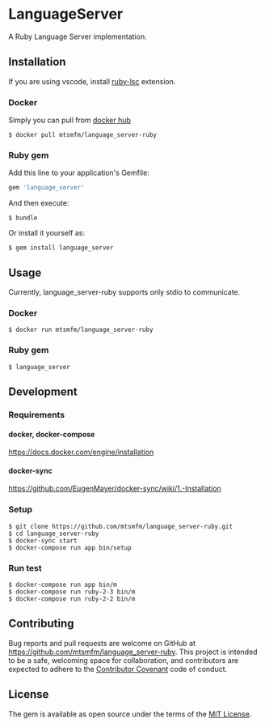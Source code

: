 # LanguageServer

A Ruby Language Server implementation.

## Installation

If you are using vscode, install [ruby-lsc](https://marketplace.visualstudio.com/items?itemName=mtsmfm.ruby-lsc) extension.

### Docker

Simply you can pull from [docker hub](https://hub.docker.com/r/mtsmfm/language_server-ruby/)

    $ docker pull mtsmfm/language_server-ruby

### Ruby gem

Add this line to your application's Gemfile:

```ruby
gem 'language_server'
```

And then execute:

    $ bundle

Or install it yourself as:

    $ gem install language_server

## Usage

Currently, language_server-ruby supports only stdio to communicate.

### Docker

    $ docker run mtsmfm/language_server-ruby

### Ruby gem

    $ language_server

## Development

### Requirements

#### docker, docker-compose

https://docs.docker.com/engine/installation

#### docker-sync

https://github.com/EugenMayer/docker-sync/wiki/1.-Installation

### Setup

    $ git clone https://github.com/mtsmfm/language_server-ruby.git
    $ cd language_server-ruby
    $ docker-sync start
    $ docker-compose run app bin/setup

### Run test

    $ docker-compose run app bin/m
    $ docker-compose run ruby-2-3 bin/m
    $ docker-compose run ruby-2-2 bin/m

## Contributing

Bug reports and pull requests are welcome on GitHub at https://github.com/mtsmfm/language_server-ruby. This project is intended to be a safe, welcoming space for collaboration, and contributors are expected to adhere to the [Contributor Covenant](http://contributor-covenant.org) code of conduct.


## License

The gem is available as open source under the terms of the [MIT License](http://opensource.org/licenses/MIT).

